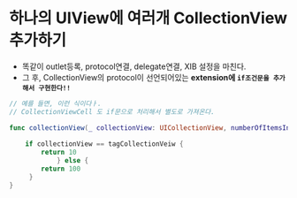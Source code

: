 # 하나의 UIView에 여러개 CollectionView 추가하기

- 똑같이 outlet등록, protocol연결, delegate연결, XIB 설정을 마친다.
- 그 후, CollectionView의 protocol이 선언되어있는 **extension에 `if조건문을 추가해서 구현한다!!`**

```swift
// 예를 들면, 이런 식이다ㅏ.
// CollectionViewCell 도 if문으로 처리해서 별도로 가져온다.

func collectionView(_ collectionView: UICollectionView, numberOfItemsInSection section: Int) -> Int {
        
	if collectionView == tagCollectionVeiw {
		return 10
			} else {
		return 100
     }
}
```
